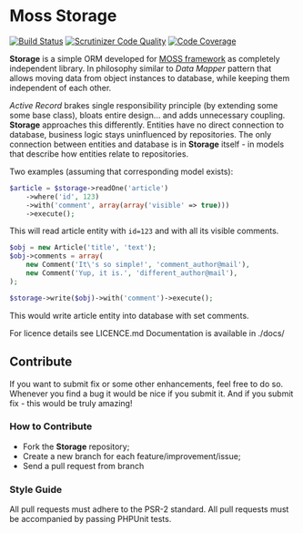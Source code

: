 # Moss Storage

[![Build Status](https://travis-ci.org/potfur/moss-storage.svg?branch=master)](https://travis-ci.org/potfur/moss-storage)
[![Scrutinizer Code Quality](https://scrutinizer-ci.com/g/potfur/moss-storage/badges/quality-score.png?s=6b11b311a9dfe2d150f9b2ac8568426b2ed3bc9f)](https://scrutinizer-ci.com/g/potfur/moss-storage/)
[![Code Coverage](https://scrutinizer-ci.com/g/potfur/moss-storage/badges/coverage.png?s=f1e8ae97cb136068a9592fbb8f694cb392ec2a24)](https://scrutinizer-ci.com/g/potfur/moss-storage/)

**Storage** is a simple ORM developed for [MOSS framework](https://github.com/potfur/moss) as completely independent library. In philosophy similar to _Data Mapper_ pattern that allows moving data from object instances to database, while keeping them independent of each other.

_Active Record_ brakes single responsibility principle (by extending some some base class), bloats entire design... and adds unnecessary coupling.
**Storage** approaches this differently. Entities have no direct connection to database, business logic stays uninfluenced by repositories.
The only connection between entities and database is in **Storage** itself - in models that describe how entities relate to repositories.

Two examples (assuming that corresponding model exists):

```php
$article = $storage->readOne('article')
	->where('id', 123)
	->with('comment', array(array('visible' => true)))
	->execute();
```
This will read article entity with `id=123` and with all its visible comments.


```php
$obj = new Article('title', 'text');
$obj->comments = array(
	new Comment('It\'s so simple!', 'comment_author@mail'),
	new Comment('Yup, it is.', 'different_author@mail'),
);

$storage->write($obj)->with('comment')->execute();
```
This would write article entity into database with set comments.

For licence details see LICENCE.md
Documentation is available in ./docs/

## Contribute

If you want to submit fix or some other enhancements, feel free to do so.
Whenever you find a bug it would be nice if you submit it.
And if you submit fix - this would be truly amazing!

### How to Contribute

 * Fork the **Storage** repository;
 * Create a new branch for each feature/improvement/issue;
 * Send a pull request from branch

### Style Guide

All pull requests must adhere to the PSR-2 standard.
All pull requests must be accompanied by passing PHPUnit tests.